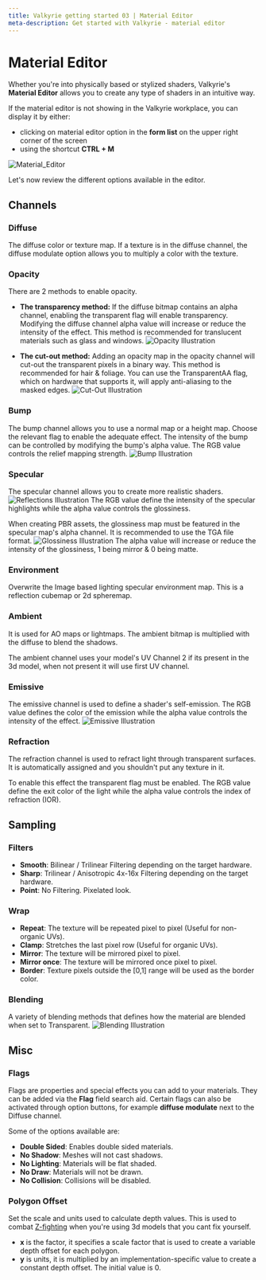 ```yaml
---
title: Valkyrie getting started 03 | Material Editor
meta-description: Get started with Valkyrie - material editor
---
```


# Material Editor
Whether you're into physically based or stylized shaders, Valkyrie's **Material Editor** allows you to create any type of shaders in an intuitive way.

If the material editor is not showing in the Valkyrie workplace, you can display it by either:
- clicking on material editor option in the **form list** on the upper right corner of the screen
- using the shortcut **CTRL + M**

![Material_Editor](https://cdn2.talansoft.com/ftp/vids/animated_gif-downsized_large.gif)

Let's now review the different options available in the editor.

## Channels

### Diffuse
The diffuse color or texture map.
If a texture is in the diffuse channel, the diffuse modulate option allows you to multiply a color with the texture.

### Opacity
There are 2 methods to enable opacity.
- **The transparency method:**
If the diffuse bitmap contains an alpha channel, enabling the transparent flag will enable transparency. Modifying the diffuse channel alpha value will increase or reduce the intensity of the effect. This method is recommended for translucent materials such as glass and windows.
![Opacity Illustration](https://cdn2.talansoft.com/img/docs/material_editor/VLK_Opacity.gif)

- **The cut-out method:**
Adding an opacity map in the opacity channel will cut-out the transparent pixels in a binary way. This method is recommended for hair & foliage. You can use the TransparentAA flag, which on hardware that supports it, will apply anti-aliasing to the masked edges.
![Cut-Out Illustration](https://cdn2.talansoft.com/img/docs/material_editor/VLK_Cut_Out.gif)

### Bump
The bump channel allows you to use a normal map or a height map. Choose the relevant flag to enable the adequate effect.
The intensity of the bump can be controlled by modifying the bump's alpha value. The RGB value controls the relief mapping strength.
![Bump Illustration](https://cdn2.talansoft.com/img/docs/material_editor/VLK_Bump.gif)

### Specular
The specular channel allows you to create more realistic shaders.
![Reflections Illustration](https://cdn2.talansoft.com/img/docs/material_editor/VLK_Reflections.jpg)
The RGB value define the intensity of the specular highlights while the alpha value controls the glossiness.

When creating PBR assets, the glossiness map must be featured in the specular map's alpha channel. It is recommended to use the TGA file format.
![Glossiness Illustration](https://cdn2.talansoft.com/img/docs/material_editor/VLK_Gloss.gif)
The alpha value will increase or reduce the intensity of the glossiness, 1 being mirror & 0 being matte.

### Environment
Overwrite the Image based lighting specular environment map. This is a reflection cubemap or 2d spheremap.

### Ambient
It is used for AO maps or lightmaps. The ambient bitmap is multiplied with the diffuse to blend the shadows.

The ambient channel uses your model's UV Channel 2 if its present in the 3d model, when not present it will use first UV channel.

### Emissive
The emissive channel is used to define a shader's self-emission.
The RGB value defines the color of the emission while the alpha value controls the intensity of the effect.
![Emissive Illustration](https://cdn2.talansoft.com/img/docs/material_editor/VLK_Emissive.gif)

### Refraction
The refraction channel is used to refract light through transparent surfaces. It is automatically assigned and you shouldn't put any texture in it.

To enable this effect the transparent flag must be enabled.
The RGB value define the exit color of the light while the alpha value controls the index of refraction (IOR).

## Sampling

### Filters
- **Smooth**: Bilinear / Trilinear Filtering depending on the target hardware.
- **Sharp**: Trilinear / Anisotropic 4x-16x Filtering depending on the target hardware.
- **Point**: No Filtering. Pixelated look.

### Wrap
- **Repeat**: The texture will be repeated pixel to pixel (Useful for non-organic UVs).
- **Clamp**: Stretches the last pixel row (Useful for organic UVs).
- **Mirror**: The texture will be mirrored pixel to pixel.
- **Mirror once**: The texture will be mirrored once pixel to pixel.
- **Border**: Texture pixels outside the [0,1] range will be used as the border color.

### Blending
A variety of blending methods that defines how the material are blended when set to Transparent.
![Blending Illustration](https://cdn2.talansoft.com/img/docs/material_editor/VLK_Blending.gif)

## Misc

### Flags
Flags are properties and special effects you can add to your materials. They can be added via the **Flag** field search aid. Certain flags can also be activated through option buttons, for example **diffuse modulate** next to the Diffuse channel.

Some of the options available are:
- **Double Sided**: Enables double sided materials.
- **No Shadow**: Meshes will not cast shadows.
- **No Lighting**: Materials will be flat shaded.
- **No Draw**: Materials will not be drawn.
- **No Collision**: Collisions will be disabled.

### Polygon Offset
Set the scale and units used to calculate depth values. This is used to combat <a href="https://en.wikipedia.org/wiki/Z-fighting" target="_blank">Z-fighting</a> when you're using 3d models that you cant fix yourself.

- **x** is the factor, it specifies a scale factor that is used to create a
  variable depth offset for each polygon.
- **y** is units, it is multiplied by an implementation-specific value to create a
  constant depth offset. The initial value is 0.
